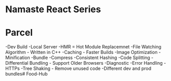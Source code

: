 # Namaste React Series


# Parcel
-Dev Build
-Local Server
-HMR = Hot Module Replacemnet
-File Watching Algorithm - Written in C++
-Caching - Faster Builds
-Image Optimization
-Minification
-Bundle
-Compress
-Consistent Hashing
-Code Splitting
-Differential Bundling - Support Older Browsers
-Diagnostic
-Error Handling
-HTTPs
-Tree Shaking - Remove unused code
-Different dev and prod bundles#   F o o d - H u b  
 